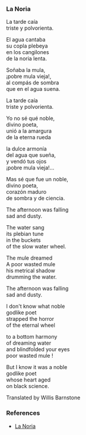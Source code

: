 
### La Noria

La tarde caía   
triste y polvorienta.

El agua cantaba  
su copla plebeya  
en los cangilones  
de la noria lenta.

Soñaba la mula,  
¡pobre mula vieja!,  
al compás de sombra  
que en el agua suena.

La tarde caía  
triste y polvorienta.

Yo no sé qué noble,  
divino poeta,  
unió a la amargura  
de la eterna rueda

la dulce armonía  
del agua que sueña,  
y vendó tus ojos  
¡pobre mula vieja!…

Mas sé que fue un noble,  
divino poeta,  
corazón maduro  
de sombra y de ciencia.

The afternoon was falling  
sad and dusty.

The water sang  
its plebian tune  
in the buckets  
of the slow water wheel.

The mule dreamed  
A poor wasted mule  
his metrical shadow  
drumming the water.

The afternoon was falling  
sad and dusty.

I don't know what noble  
godlike poet  
strapped the horror  
of the eternal wheel  

to a bottom harmony  
of dreaming water  
and blindfolded your eyes  
poor wasted mule !  

But I know it was a noble  
godlike poet  
whose heart aged  
on black science.

Translated by Willis Barnstone

### References

* [La Noria](https://hablacultura.com/cultura-textos-aprender-espanol/cultura/antonio-machado-la-noria/)
